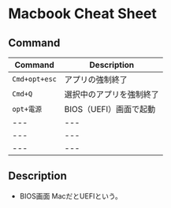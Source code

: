 # Macbook Cheat Sheet
## Command

| Command | Description|
| --- | --- |
| `Cmd+opt+esc` | アプリの強制終了 |
| `Cmd+Q`| 選択中のアプリを強制終了 |
| `opt+電源` | BIOS（UEFI）画面で起動 |
| --- | --- |
| --- | --- |
| --- | --- |

## Description
- BIOS画面
MacだとUEFIという。